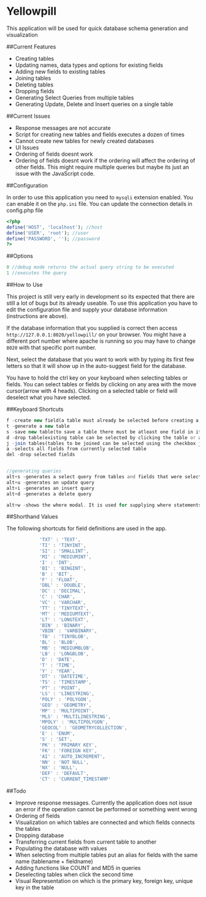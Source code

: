 Yellowpill
==========

This application will be used for quick database schema generation and visualization

##Current Features

- Creating tables
- Updating names, data types and options for existing fields
- Adding new fields to existing tables
- Joining tables
- Deleting tables
- Dropping fields
- Generating Select Queries from multiple tables
- Generating Update, Delete and Insert queries on a single table


##Current Issues

- Response messages are not accurate
- Script for creating new tables and fields executes a dozen of times
- Cannot create new tables for newly created databases
- UI Issues
- Ordering of fields doesnt work
- Ordering of fields doesnt work if the ordering will affect the ordering of other fields.
This might require multiple queries but maybe its just an issue with the JavaScript code.


##Configuration

In order to use this application you need to ```mysqli``` extension enabled. 
You can enable it on the ```php.ini``` file.
You can update the connection details in config.php file

```php
<?php
define('HOST', 'localhost'); //host
define('USER', 'root'); //user
define('PASSWORD', ''); //password
?>
```

##Options

```php
0 //debug mode returns the actual query string to be executed 
1 //executes the query
```

##How to Use

This project is still very early in development so its expected that there are still a lot of bugs but its already useable.
To use this application you have to edit the configuration file and supply your database information (instructions are above).

If the database information that you supplied is correct then access ```http://127.0.0.1:8020/yellowpill/``` on your browser.
You might have a different port number where apache is running so you may have to change ```8020``` with that specific port number.

Next, select the database that you want to work with by typing its first few letters so that it will show up in the auto-suggest field for the database.

You have to hold the ctrl key on your keyboard when selecting tables or fields. 
You can select tables or fields by clicking on any area with the move cursor(arrow with 4 heads). 
Clicking on a selected table or field will deselect what you have selected.


##Keyboard Shortcuts

```php
f -create new field(a table must already be selected before creating a new field, you can also press enter from inside an existing field to create a new field for the selected table)
t -generate a new table
s -save new table(to save a table there must be atleast one field in it)
d -drop table(existing table can be selected by clicking the table or anywhere inside the table)
j -join tables(tables to be joined can be selected using the checkbox just below the tables name)
a -selects all fields from currently selected table
del -drop selected fields


//generating queries
alt+s -generates a select query from tables and fields that were selected
alt+u -generates an update query
alt+i -generates an insert query
alt+d -generates a delete query

alt+w -shows the where modal. It is used for supplying where statements on the current query.
```

##Shorthand Values

The following shortcuts for field definitions are used in the app.

```javascript
			'TXT' : 'TEXT',
			'TI' : 'TINYINT', 
			'SI' : 'SMALLINT',
			'MI' : 'MEDIUMINT',
			'I' : 'INT', 
			'BI' : 'BINGINT', 
			'B' : 'BIT', 
			'F' : 'FLOAT', 
			'DBL' : 'DOUBLE',
			'DC' : 'DECIMAL', 
			'C' : 'CHAR', 
			'VC' : 'VARCHAR',
			'TT' : 'TINYTEXT',
			'MT' : 'MEDIUMTEXT',
			'LT' : 'LONGTEXT',
			'BIN' : 'BINARY', 
			'VBIN' : 'VARBINARY',
			'TB' : 'TINYBLOB',
			'BL' : 'BLOB', 
			'MB' : 'MEDIUMBLOB',
			'LB' : 'LONGBLOB',
			'D' : 'DATE', 
			'T' : 'TIME', 
			'Y' : 'YEAR',
			'DT' : 'DATETIME',
			'TS' : 'TIMESTAMP', 
			'PT' : 'POINT',
			'LS' : 'LINESTRING',
			'POLY' : 'POLYGON', 
			'GEO' : 'GEOMETRY', 
			'MP' : 'MULTIPOINT',
			'MLS' : 'MULTILINESTRING', 
			'MPOLY' : 'MULTIPOLYGON',
			'GEOCOL' : 'GEOMETRYCOLLECTION', 
			'E' : 'ENUM', 
			'S' : 'SET',
			'PK' : 'PRIMARY KEY',
			'FK' : 'FOREIGN KEY',
			'AI' : 'AUTO_INCREMENT',
			'NN' : 'NOT NULL',
			'NX' : 'NULL',
			'DEF' : 'DEFAULT',
			'CT' : 'CURRENT_TIMESTAMP'
```

##Todo

- Improve response messages. Currently the application does not issue an error if the operation cannot be performed or something went wrong
- Ordering of fields
- Visualization on which tables are connected and which fields connects the tables
- Dropping database 
- Transferring current fields from current table to another
- Populating the database with values
- When selecting from multiple tables put an alias for fields with the same name (tablename + fieldname)
- Adding functions like COUNT and MD5 in queries
- Deselecting tables when click the second time
- Visual Representation on which is the primary key, foreign key, unique key in the table